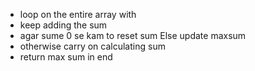 - loop on the entire array with 
- keep adding the sum
- agar sume 0 se kam to reset sum  Else  update maxsum
- otherwise carry on calculating sum
- return  max sum in end